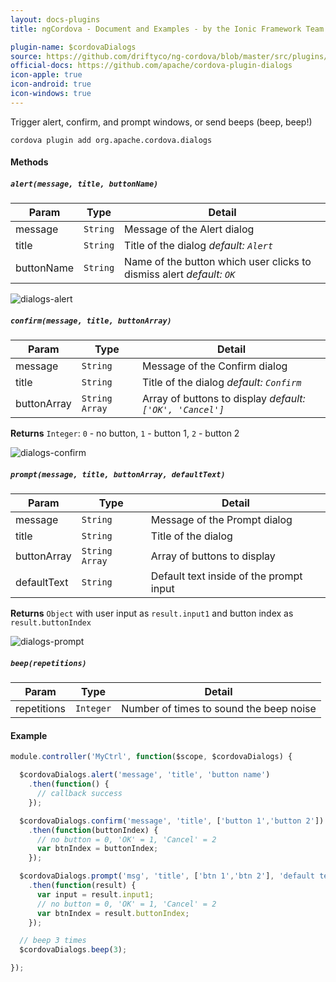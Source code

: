 ```yaml
---
layout: docs-plugins
title: ngCordova - Document and Examples - by the Ionic Framework Team

plugin-name: $cordovaDialogs
source: https://github.com/driftyco/ng-cordova/blob/master/src/plugins/dialogs.js
official-docs: https://github.com/apache/cordova-plugin-dialogs
icon-apple: true
icon-android: true
icon-windows: true
---
```


Trigger alert, confirm, and prompt windows, or send beeps (beep, beep!)

```
cordova plugin add org.apache.cordova.dialogs
```

#### Methods

##### `alert(message, title, buttonName)`

| Param        | Type        | Detail  |
| ------------ |-------------| --------|
| message      | `String`    | Message of the Alert dialog |
| title        | `String`    | Title of the dialog *default: `Alert`* |
| buttonName   | `String`    | Name of the button which user clicks to dismiss alert *default: `OK`* |


![dialogs-alert](alert.png)

##### `confirm(message, title, buttonArray)`

| Param        | Type           | Detail  |
| ------------ |----------------| --------|
| message      | `String`       | Message of the Confirm dialog |
| title        | `String`       | Title of the dialog *default: `Confirm`* |
| buttonArray  | `String Array` | Array of buttons to display *default: `['OK', 'Cancel']`* |

**Returns**  `Integer`: `0` - no button, `1` - button 1, `2` - button 2

![dialogs-confirm](confirm.png)


##### `prompt(message, title, buttonArray, defaultText)`

| Param        | Type           | Detail  |
| ------------ |----------------| --------|
| message      | `String`       | Message of the Prompt dialog |
| title        | `String`       | Title of the dialog |
| buttonArray  | `String Array` | Array of buttons to display |
| defaultText  | `String`       | Default text inside of the prompt input |

**Returns**  `Object` with user input as `result.input1` and button index as `result.buttonIndex`

![dialogs-prompt](prompt.png)


##### `beep(repetitions)`

| Param        | Type           | Detail  |
| ------------ |----------------| --------|
| repetitions  | `Integer`      | Number of times to sound the beep noise |




#### Example

```javascript
module.controller('MyCtrl', function($scope, $cordovaDialogs) {

  $cordovaDialogs.alert('message', 'title', 'button name')
    .then(function() {
      // callback success
    });

  $cordovaDialogs.confirm('message', 'title', ['button 1','button 2'])
    .then(function(buttonIndex) {
      // no button = 0, 'OK' = 1, 'Cancel' = 2
      var btnIndex = buttonIndex;
    });

  $cordovaDialogs.prompt('msg', 'title', ['btn 1','btn 2'], 'default text')
    .then(function(result) {
      var input = result.input1;
      // no button = 0, 'OK' = 1, 'Cancel' = 2
      var btnIndex = result.buttonIndex;
    });

  // beep 3 times
  $cordovaDialogs.beep(3);

});
```
